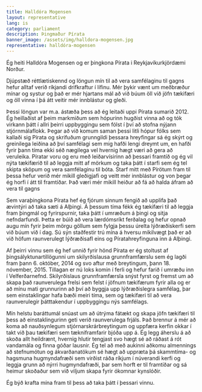```yaml
---
title: Halldóra Mogensen
layout: representative
lang: is
category: parliament
description: Þingmaður Pírata
banner_image: /assets/img/halldora-mogensen.jpg
representative: halldóra-mogensen
---
```

Ég heiti Halldóra Mogensen og er þingkona Pírata i Reykjavíkurkjördæmi Norður.

Djúpstæð réttlætiskennd og löngun mín til að vera samfélaginu til gagns hefur alltaf verið ríkjandi drifkraftur í lífinu. Mér þykir vænt um meðbræður mínar og systur og það er mér hjartans mál að við búum öll við jöfn tækifæri og öll vinna í þá átt veitir mér innblástur og gleði.

Þessi löngun var m.a. ástæða þess að ég leitaði uppi Pírata sumarið 2012. Ég heillaðist af þeim markmiðum sem hópurinn hugðist vinna að og tók virkann þátt í allri þeirri uppbyggingu sem fólst í því að stofna nýjann stjórnmálaflokk. Þegar að við komum saman þessi litli hópur fólks sem kallaði sig Pírata og skrifuðum grunngildi þessara hreyfingar sá ég skýrt og greinilega leiðina að því samfélagi sem mig hafði lengi dreymt um, en hafði fyrir þann tíma ekki séð nægilega vel hvernig hægt væri að gera að veruleika. Píratar voru og eru með leiðarvísirinn að þessari framtíð og ég vil nýta tækifærið til að leggja mitt af mörkum og taka þátt í starfi sem ég tel skipta sköpum og vera samfélaginu til bóta. Starf mitt með Pírötum fram til þessa hefur verið mér mikill gleðigjafi og veitt mér innblástur og von þegar ég horfi í átt til framtíðar. Það væri mér mikill heiður að fá að halda áfram að vera til gagns

Sem varaþingkona Pírata hef ég fjórum sinnum fengið að upplifa það ævintýri að taka sæti á Alþingi. Á þessum tíma fékk ég tækifæri til að leggja fram þingmál og fyrirspurnir, taka þátt í umræðum á þingi og sitja nefndarfundi. Þetta er búið að vera lærdómsríkt ferðalag og hefur opnað augu mín fyrir þeim mörgu göllum sem fylgja þessu úrelta lýðræðiskerfi sem við búum við í dag. Sú sýn staðfestir trú mína á hversu mikilvægt það er að við höfum raunverulegt lýðræðisafl eins og Píratahreyfinguna inn á Alþingi.

Af þeirri vinnu sem ég hef unnið fyrir hönd Pírata er ég stoltust af þingsályktunartillögunni um skilyrðislausa grunnframfærslu sem ég lagði fram þann 6. október, 2014 og svo aftur með breytingum, þann 18. nóvember, 2015. Tillagan er nú loks komin í ferli og hefur farið í umræðu inn í Velferðarnefnd. Skilyrðislaus grunnframfærsla snýst fyrst og fremst um að skapa það raunverulega frelsi sem felst í jöfnum tækifærum fyrir alla og er að mínu mati grunnurinn að því að byggja upp lýðræðislegra samfélag, þar sem einstaklingar hafa bæði meiri tíma, sem og tækifæri til að vera raunverulegir þátttakendur í uppbyggingu nýs samfélags.

Mín helstu baráttumál snúast um að útrýma fátækt og skapa jöfn tækifæri til þess að einstaklingurinn geti verið raunverulega frjáls. Það brennur á mér að koma að nauðsynlegum stjórnarskrárbreytingum og uppfæra kerfin okkar í takt við þau tækifæri sem tækniframfarir bjóða upp á. Ég legg áherslu á að skoða allt heildrænt, hvernig hlutir tengjast svo hægt sé að ráðast á rót vandamála og finna góðar lausnir. Ég tel að með aukinni aðkomu almennings að stefnumótun og ákvarðanatökum sé hægt að uppræta þá skammtíma- og hagsmuna hugmyndafræði sem virðist ráða ríkjum í núverandi kerfi og leggja grunn að nýrri hugmyndafræði, þar sem horft er til framtíðar og sá heimur skoðaður sem við viljum skapa fyrir ókomnar kynslóðir.

Ég býð krafta mína fram til þess að taka þátt í þessari vinnu.
